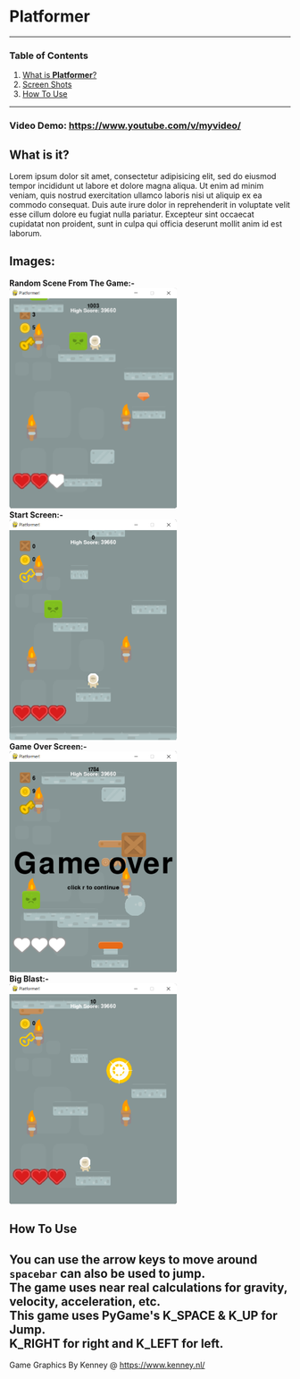 # **Platformer**
---
### Table of Contents
1. [What is **Platformer**?](#what-is-it)
2. [Screen Shots](#images)
3. [How To Use](#how-to-use)
---
### **Video Demo:** https://www.youtube.com/v/myvideo/
## What is it?
Lorem ipsum dolor sit amet, consectetur adipisicing elit, sed do eiusmod tempor incididunt ut labore et dolore magna aliqua. Ut enim ad minim veniam, quis nostrud exercitation ullamco laboris nisi ut aliquip ex ea commodo consequat. Duis aute irure dolor in reprehenderit in voluptate velit esse cillum dolore eu fugiat nulla pariatur. Excepteur sint occaecat cupidatat non proident, sunt in culpa qui officia deserunt mollit anim id est laborum.
## **Images:**
**Random Scene From The Game:-**<br>
<img src="./img/ScreenShot000.png" alt="Random Scene" width="300"/><br>**Start Screen:-**<br>
<img src="./img/ScreenShot001.png" alt="Start Screen" width="300"/><br>**Game Over Screen:-**<br>
<img src="./img/ScreenShot002.png" alt="Game Over" width="300"/><br>**Big Blast:-**<br>
<img src="./img/ScreenShot003.png" alt="Bomb Blast" width="300"/><br>
## How To Use
You can use the arrow keys to move around `spacebar` can also be used to jump.<br>
The game uses near real calculations for gravity, velocity, acceleration, etc.<br>
This game uses PyGame's K_SPACE & K_UP for Jump.<br>
K_RIGHT for right and K_LEFT for left.<br>
---
Game Graphics By Kenney @ https://www.kenney.nl/
